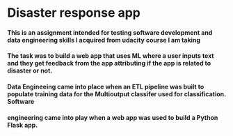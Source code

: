 # Disaster response app

#### This is an assignment intended for testing software development and data engineering skills I acquired from udacity course I am taking

#### The task was to build a web app that uses ML where a user inputs text and they get feedback from the app attributing if the app is related to disaster or not. 
#### Data Engineeing came into place when an ETL pipeline was built to populate training data for the Multioutput classifer used for classification. Software
#### engineering came into play when a web app was used to build a Python Flask app.
